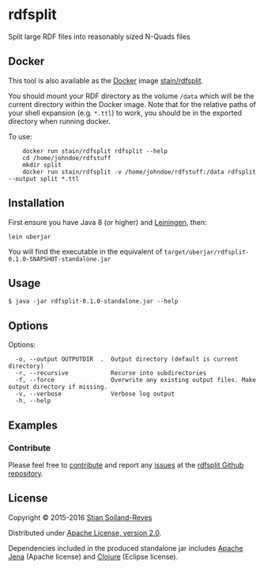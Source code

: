 # rdfsplit

Split large RDF files into reasonably sized N-Quads files

## Docker

This tool is also available as the [Docker](https://www.docker.com/) image
[stain/rdfsplit](https://registry.hub.docker.com/u/stain/rdfsplit/).

You should mount your RDF directory as the volume `/data`
which will be the current directory within the Docker image.
Note that for the relative paths of your shell expansion (e.g. `*.ttl`)
to work, you should be in the exported directory when running docker.

To use:

```
    docker run stain/rdfsplit rdfsplit --help
    cd /home/johndoe/rdfstuff
    mkdir split
    docker run stain/rdfsplit -v /home/johndoe/rdfstuff:/data rdfsplit --output split *.ttl
```

## Installation

First ensure you have Java 8 (or higher) and [Leiningen](http://leiningen.org/), then:

    lein uberjar

You will find the executable in the equivalent of
`target/uberjar/rdfsplit-0.1.0-SNAPSHOT-standalone.jar`

## Usage

    $ java -jar rdfsplit-0.1.0-standalone.jar --help

## Options

Options:

```
  -o, --output OUTPUTDIR  .  Output directory (default is current directory)
  -r, --recursive            Recurse into subdirectories
  -f, --force                Overwrite any existing output files. Make output directory if missing.
  -v, --verbose              Verbose log output
  -h, --help
```

## Examples



### Contribute

Please feel free to [contribute](https://github.com/stain/rdfsplit/pulls)
and report any [issues](https://github.com/stain/rdfsplit/issues)
at the [rdfsplit Github repository](https://github.com/stain/rdfsplit/).


## License

Copyright © 2015-2016 [Stian Soiland-Reyes](http://orcid.org/0000-0001-9842-9718)

Distributed under [Apache License, version 2.0](http://www.apache.org/licenses/LICENSE-2.0).

Dependencies included in the produced standalone jar includes
[Apache Jena](http://jena.apache.org/) (Apache license) and
[Clojure](http://clojure.org/) (Eclipse license).
